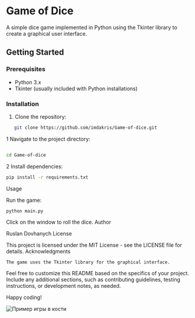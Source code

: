 # Game of Dice

A simple dice game implemented in Python using the Tkinter library to create a graphical user interface.

## Getting Started

### Prerequisites

- Python 3.x
- Tkinter (usually included with Python installations)

### Installation

1. Clone the repository:

```bash
   git clone https://github.com/imdakris/Game-of-dice.git

  ```

1 Navigate to the project directory:

```bash

cd Game-of-dice
```

2 Install dependencies:

```bash
pip install -r requirements.txt
```

Usage

Run the game:

```bash
python main.py
```

Click on the window to roll the dice.
Author

Ruslan Dovhanych
License

This project is licensed under the MIT License - see the LICENSE file for details.
Acknowledgments

    The game uses the Tkinter library for the graphical interface.

Feel free to customize this README based on the specifics of your project. Include any additional sections, such as contributing guidelines, testing instructions, or development notes, as needed.

Happy coding!

![Пример игры в кости](https://png.pngtree.com/background/20231030/original/pngtree-3d-illustration-of-gambling-dice-isolated-on-a-white-background-picture-image_5791118.jpg)
